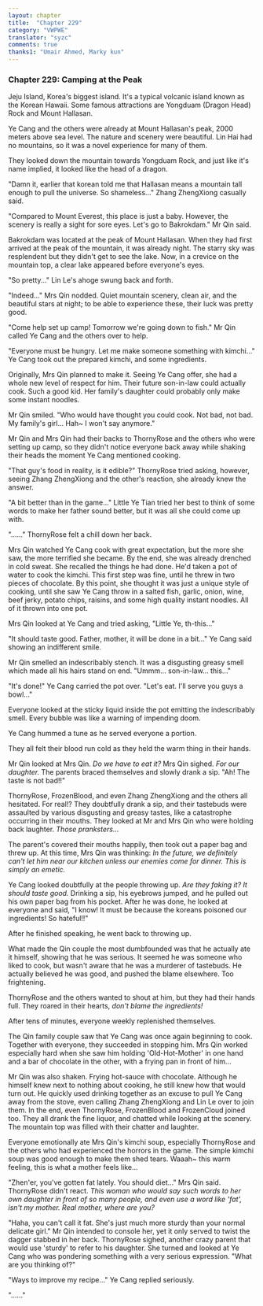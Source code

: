 ```yaml
---
layout: chapter
title:  "Chapter 229"
category: "VWPWE"
translator: "syzc"
comments: true
thanks1: "Umair Ahmed, Marky kun"
---
```


### Chapter 229: Camping at the Peak

Jeju Island, Korea's biggest island. It's a typical volcanic island known as the Korean Hawaii. Some famous attractions are Yongduam (Dragon Head) Rock and Mount Hallasan.

Ye Cang and the others were already at Mount Hallasan's peak, 2000 meters above sea level. The nature and scenery were beautiful. Lin Hai had no mountains, so it was a novel experience for many of them.

They looked down the mountain towards Yongduam Rock, and just like it's name implied, it looked like the head of a dragon.

"Damn it, earlier that korean told me that Hallasan means a mountain tall enough to pull the universe. So shameless..." Zhang ZhengXiong casually said.

"Compared to Mount Everest, this place is just a baby. However, the scenery is really a sight for sore eyes. Let's go to Bakrokdam." Mr Qin said.

Bakrokdam was located at the peak of Mount Hallasan. When they had first arrived at the peak of the mountain, it was already night. The starry sky was resplendent but they didn't get to see the lake. Now, in a crevice on the mountain top, a clear lake appeared before everyone's eyes.

"So pretty..." Lin Le's ahoge swung back and forth.

"Indeed..." Mrs Qin nodded. Quiet mountain scenery, clean air, and the beautiful stars at night; to be able to experience these, their luck was pretty good.

"Come help set up camp! Tomorrow we're going down to fish." Mr Qin called Ye Cang and the others over to help.

"Everyone must be hungry. Let me make someone something with kimchi..." Ye Cang took out the prepared kimchi, and some ingredients.

Originally, Mrs Qin planned to make it. Seeing Ye Cang offer, she had a whole new level of respect for him. Their future son-in-law could actually cook. Such a good kid. Her family's daughter could probably only make some instant noodles.

Mr Qin smiled. "Who would have thought you could cook. Not bad, not bad. My family's girl... Hah~ I won't say anymore."

Mr Qin and Mrs Qin had their backs to ThornyRose and the others who were setting up camp, so they didn't notice everyone back away while shaking their heads the moment Ye Cang mentioned cooking. 

"That guy's food in reality, is it edible?" ThornyRose tried asking, however, seeing Zhang ZhengXiong and the other's reaction, she already knew the answer.

"A bit better than in the game..." Little Ye Tian tried her best to think of some words to make her father sound better, but it was all she could come up with.

"......" ThornyRose felt a chill down her back.

Mrs Qin watched Ye Cang cook with great expectation, but the more she saw, the more terrified she became. By the end, she was already drenched in cold sweat. She recalled the things he had done. He'd taken a pot of water to cook the kimchi. This first step was fine, until he threw in two pieces of chocolate. By this point, she thought it was just a unique style of cooking, until she saw Ye Cang throw in a salted fish, garlic, onion, wine, beef jerky, potato chips, raisins, and some high quality instant noodles. All of it thrown into one pot. 

Mrs Qin looked at Ye Cang and tried asking, "Little Ye, th-this..."

"It should taste good. Father, mother, it will be done in a bit..." Ye Cang said showing an indifferent smile.

Mr Qin smelled an indescribably stench. It was a disgusting greasy smell which made all his hairs stand on end. "Ummm... son-in-law... this..."

"It's done!" Ye Cang carried the pot over. "Let's eat. I'll serve you guys a bowl..."

Everyone looked at the sticky liquid inside the pot emitting the indescribably smell. Every bubble was like a warning of impending doom.

Ye Cang hummed a tune as he served everyone a portion.

They all felt their blood run cold as they held the warm thing in their hands.

Mr Qin looked at Mrs Qin. *Do we have to eat it?* Mrs Qin sighed. *For our daughter.* The parents braced themselves and slowly drank a sip. "Ah! The taste is not bad!!"

ThornyRose, FrozenBlood, and even Zhang ZhengXiong and the others all hesitated. For real!? They doubtfully drank a sip, and their tastebuds were assaulted by various disgusting and greasy tastes, like a catastrophe occurring in their mouths. They looked at Mr and Mrs Qin who were holding back laughter. *Those pranksters...*

The parent's covered their mouths happily, then took out a paper bag and threw up. At this time, Mrs Qin was thinking: *In the future, we definitely can't let him near our kitchen unless our enemies come for dinner. This is simply an emetic.*

Ye Cang looked doubtfully at the people throwing up. *Are they faking it? It should taste good.* Drinking a sip, his eyebrows jumped, and he pulled out his own paper bag from his pocket. After he was done, he looked at everyone and said, "I know! It must be because the koreans poisoned our ingredients! So hateful!!"

After he finished speaking, he went back to throwing up.

What made the Qin couple the most dumbfounded was that he actually ate it himself, showing that he was serious. It seemed he was someone who liked to cook, but wasn't aware that he was a murderer of tastebuds. He actually believed he was good, and pushed the blame elsewhere. Too frightening.

ThornyRose and the others wanted to shout at him, but they had their hands full. They roared in their hearts, *don't blame the ingredients!*

After tens of minutes, everyone weekly replenished themselves.

The Qin family couple saw that Ye Cang was once again beginning to cook. Together with everyone, they succeeded in stopping him. Mrs Qin worked especially hard when she saw him holding 'Old-Hot-Mother' in one hand and a bar of chocolate in the other, with a frying pan in front of him...

Mr Qin was also shaken. Frying hot-sauce with chocolate. Although he himself knew next to nothing about cooking, he still knew how that would turn out. He quickly used drinking together as an excuse to pull Ye Cang away from the stove, even calling Zhang ZhengXiong and Lin Le over to join them. In the end, even ThornyRose, FrozenBlood and FrozenCloud joined too. They all drank the fine liquor, and chatted while looking at the scenery. The mountain top was filled with their chatter and laughter.

Everyone emotionally ate Mrs Qin's kimchi soup, especially ThornyRose and the others who had experienced the horrors in the game. The simple kimchi soup was good enough to make them shed tears. Waaah~ this warm feeling, this is what a mother feels like...

"Zhen'er, you've gotten fat lately. You should diet..." Mrs Qin said. ThornyRose didn't react. *This woman who would say such words to her own daughter in front of so many people, and even use a word like 'fat', isn't my mother. Real mother, where are you?*

"Haha, you can't call it fat. She's just much more sturdy than your normal delicate girl." Mr Qin intended to console her, yet it only served to twist the dagger stabbed in her back. ThornyRose sighed, another crazy parent that would use 'sturdy' to refer to his daughter. She turned and looked at Ye Cang who was pondering something with a very serious expression. "What are you thinking of?"

"Ways to improve my recipe..." Ye Cang replied seriously.

"......"
